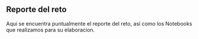 ## Reporte del reto

Aqui se encuentra puntualmente el reporte del reto, así como los Notebooks que realizamos para su elaboracion.